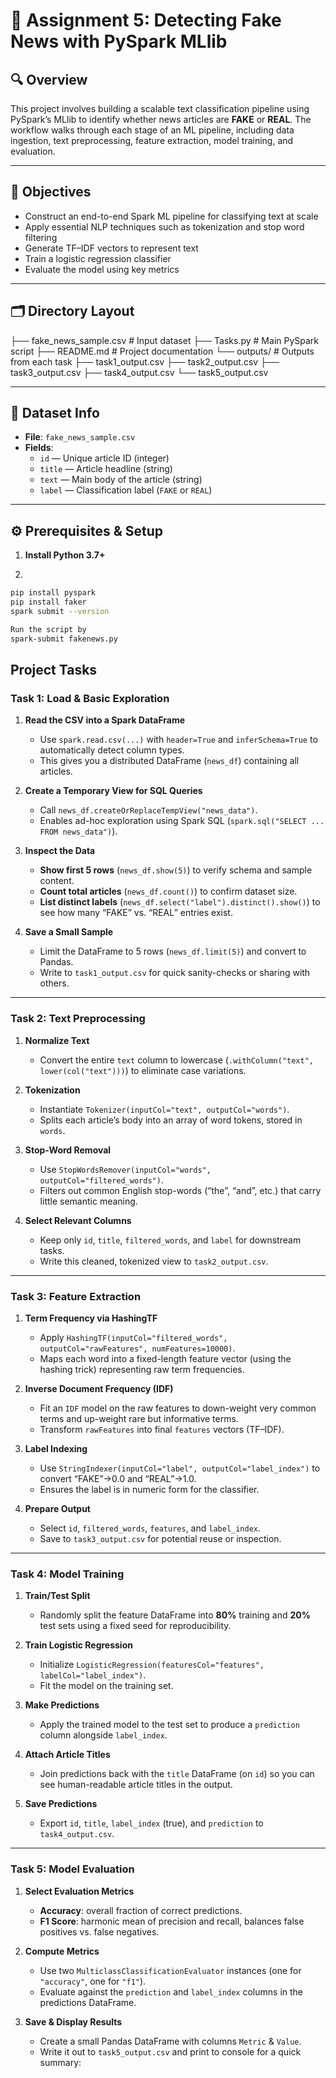 # 📘 Assignment 5: Detecting Fake News with PySpark MLlib

## 🔍 Overview  
This project involves building a scalable text classification pipeline using PySpark’s MLlib to identify whether news articles are **FAKE** or **REAL**. The workflow walks through each stage of an ML pipeline, including data ingestion, text preprocessing, feature extraction, model training, and evaluation.

---

## 🎯 Objectives  
- Construct an end-to-end Spark ML pipeline for classifying text at scale  
- Apply essential NLP techniques such as tokenization and stop word filtering  
- Generate TF–IDF vectors to represent text  
- Train a logistic regression classifier  
- Evaluate the model using key metrics  

---

## 🗂 Directory Layout  
├── fake_news_sample.csv # Input dataset
├── Tasks.py # Main PySpark script
├── README.md # Project documentation
└── outputs/ # Outputs from each task
├── task1_output.csv
├── task2_output.csv
├── task3_output.csv
├── task4_output.csv
└── task5_output.csv


---

## 📄 Dataset Info  
- **File**: `fake_news_sample.csv`  
- **Fields**:  
  - `id` — Unique article ID (integer)  
  - `title` — Article headline (string)  
  - `text` — Main body of the article (string)  
  - `label` — Classification label (`FAKE` or `REAL`)  

---


## ⚙️ Prerequisites & Setup

1. **Install Python 3.7+**  

2.
```bash
pip install pyspark 
pip install faker 
spark submit --version 

Run the script by 
spark-submit fakenews.py
```

## Project Tasks

### Task 1: Load & Basic Exploration
1. **Read the CSV into a Spark DataFrame**  
   - Use `spark.read.csv(...)` with `header=True` and `inferSchema=True` to automatically detect column types.  
   - This gives you a distributed DataFrame (`news_df`) containing all articles.

2. **Create a Temporary View for SQL Queries**  
   - Call `news_df.createOrReplaceTempView("news_data")`.  
   - Enables ad-hoc exploration using Spark SQL (`spark.sql("SELECT ... FROM news_data")`).

3. **Inspect the Data**  
   - **Show first 5 rows** (`news_df.show(5)`) to verify schema and sample content.  
   - **Count total articles** (`news_df.count()`) to confirm dataset size.  
   - **List distinct labels** (`news_df.select("label").distinct().show()`) to see how many “FAKE” vs. “REAL” entries exist.

4. **Save a Small Sample**  
   - Limit the DataFrame to 5 rows (`news_df.limit(5)`) and convert to Pandas.  
   - Write to `task1_output.csv` for quick sanity-checks or sharing with others.

---

### Task 2: Text Preprocessing
1. **Normalize Text**  
   - Convert the entire `text` column to lowercase (`.withColumn("text", lower(col("text")))`) to eliminate case variations.

2. **Tokenization**  
   - Instantiate `Tokenizer(inputCol="text", outputCol="words")`.  
   - Splits each article’s body into an array of word tokens, stored in `words`.

3. **Stop-Word Removal**  
   - Use `StopWordsRemover(inputCol="words", outputCol="filtered_words")`.  
   - Filters out common English stop-words (“the”, “and”, etc.) that carry little semantic meaning.

4. **Select Relevant Columns**  
   - Keep only `id`, `title`, `filtered_words`, and `label` for downstream tasks.  
   - Write this cleaned, tokenized view to `task2_output.csv`.

---

### Task 3: Feature Extraction
1. **Term Frequency via HashingTF**  
   - Apply `HashingTF(inputCol="filtered_words", outputCol="rawFeatures", numFeatures=10000)`.  
   - Maps each word into a fixed-length feature vector (using the hashing trick) representing raw term frequencies.

2. **Inverse Document Frequency (IDF)**  
   - Fit an `IDF` model on the raw features to down-weight very common terms and up-weight rare but informative terms.  
   - Transform `rawFeatures` into final `features` vectors (TF–IDF).

3. **Label Indexing**  
   - Use `StringIndexer(inputCol="label", outputCol="label_index")` to convert “FAKE”→0.0 and “REAL”→1.0.  
   - Ensures the label is in numeric form for the classifier.

4. **Prepare Output**  
   - Select `id`, `filtered_words`, `features`, and `label_index`.  
   - Save to `task3_output.csv` for potential reuse or inspection.

---

### Task 4: Model Training
1. **Train/Test Split**  
   - Randomly split the feature DataFrame into **80%** training and **20%** test sets using a fixed seed for reproducibility.

2. **Train Logistic Regression**  
   - Initialize `LogisticRegression(featuresCol="features", labelCol="label_index")`.  
   - Fit the model on the training set.  

3. **Make Predictions**  
   - Apply the trained model to the test set to produce a `prediction` column alongside `label_index`.

4. **Attach Article Titles**  
   - Join predictions back with the `title` DataFrame (on `id`) so you can see human-readable article titles in the output.

5. **Save Predictions**  
   - Export `id`, `title`, `label_index` (true), and `prediction` to `task4_output.csv`.

---

### Task 5: Model Evaluation
1. **Select Evaluation Metrics**  
   - **Accuracy**: overall fraction of correct predictions.  
   - **F1 Score**: harmonic mean of precision and recall, balances false positives vs. false negatives.

2. **Compute Metrics**  
   - Use two `MulticlassClassificationEvaluator` instances (one for `"accuracy"`, one for `"f1"`).  
   - Evaluate against the `prediction` and `label_index` columns in the predictions DataFrame.

3. **Save & Display Results**  
   - Create a small Pandas DataFrame with columns `Metric` & `Value`.  
   - Write it out to `task5_output.csv` and print to console for a quick summary:
